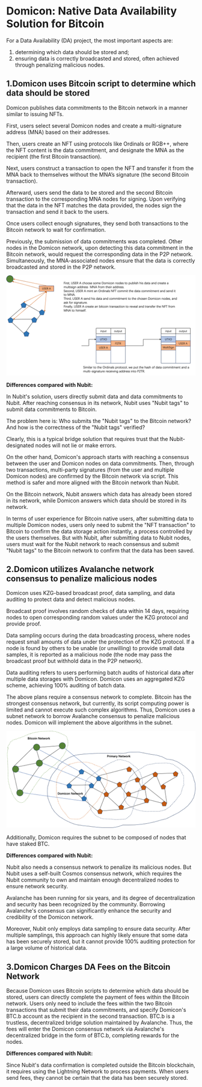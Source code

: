# Domicon:  Native Data Availability Solution for Bitcoin

For a Data Availability (DA) project, the most important aspects are: 

1. determining which data should be stored and;
2. ensuring data is correctly broadcasted and stored, often achieved through penalizing malicious nodes.

## 1.Domicon uses Bitcoin script to determine which data should be stored

 Domicon publishes data commitments to the Bitcoin network in a manner similar to issuing NFTs.

First, users select several Domicon nodes and create a multi-signature address (MNA) based on their addresses.

Then, users create an NFT using protocols like Ordinals or RGB++, where the NFT content is the data commitment, and designate the MNA as the recipient (the first Bitcoin transaction).

Next, users construct a transaction to open the NFT and transfer it from the MNA back to themselves without the MNA’s signature (the second Bitcoin transaction).

Afterward, users send the data to be stored and the second Bitcoin transaction to the corresponding MNA nodes for signing. Upon verifying that the data in the NFT matches the data provided, the nodes sign the transaction and send it back to the users.

Once users collect enough signatures, they send both transactions to the Bitcoin network to wait for confirmation.

Previously, the submission of data commitments was completed. Other nodes in the Domicon network, upon detecting this data commitment in the Bitcoin network, would request the corresponding data in the P2P network. Simultaneously, the MNA-associated nodes ensure that the data is correctly broadcasted and stored in the P2P network.

![image](images/bitcoin.png)

**Differences compared with Nubit:**

In Nubit's solution, users directly submit data and data commitments to Nubit. After reaching consensus in its network, Nubit uses "Nubit tags" to submit data commitments to Bitcoin.

The problem here is: Who submits the "Nubit tags" to the Bitcoin network? And how is the correctness of the "Nubit tags" verified?

Clearly, this is a typical bridge solution that requires trust that the Nubit-designated nodes will not lie or make errors.

On the other hand, Domicon's approach starts with reaching a consensus between the user and Domicon nodes on data commitments. Then, through two transactions, multi-party signatures (from the user and multiple Domicon nodes) are confirmed by the Bitcoin network via script. This method is safer and more aligned with the Bitcoin network than Nubit.

On the Bitcoin network, Nubit answers which data has already been stored in its network, while Domicon answers which data should be stored in its network.

In terms of user experience for Bitcoin native users, after submitting data to multiple Domicon nodes, users only need to submit the "NFT transaction" to Bitcoin to confirm the data storage action instantly, a process controlled by the users themselves. But with Nubit, after submitting data to Nubit nodes, users must wait for the Nubit network to reach consensus and submit "Nubit tags" to the Bitcoin network to confirm that the data has been saved.

## 2.Domicon utilizes Avalanche network consensus to penalize malicious nodes

Domicon uses KZG-based broadcast proof, data sampling, and data auditing to protect data and detect malicious nodes.

Broadcast proof involves random checks of data within 14 days, requiring nodes to open corresponding random values under the KZG protocol and provide proof.

Data sampling occurs during the data broadcasting process, where nodes request small amounts of data under the protection of the KZG protocol. If a node is found by others to be unable (or unwilling) to provide small data samples, it is reported as a malicious node (the node may pass the broadcast proof but withhold data in the P2P network).

Data auditing refers to users performing batch audits of historical data after multiple data storages with Domicon. Domicon uses an aggregated KZG scheme, achieving 100% auditing of batch data.

The above plans require a consensus network to complete. Bitcoin has the strongest consensus network, but currently, its script computing power is limited and cannot execute such complex algorithms. Thus, Domicon uses a subnet network to borrow Avalanche consensus to penalize malicious nodes. Domicon will implement the above algorithms in the subnet.

![image](images/subnet.png)

Additionally, Domicon requires the subnet to be composed of nodes that have staked BTC.

**Differences compared with Nubit:**

Nubit also needs a consensus network to penalize its malicious nodes. But Nubit uses a self-built Cosmos consensus network, which requires the Nubit community to own and maintain enough decentralized nodes to ensure network security.

Avalanche has been running for six years, and its degree of decentralization and security has been recognized by the community. Borrowing Avalanche's consensus can significantly enhance the security and credibility of the Domicon network.

Moreover, Nubit only employs data sampling to ensure data security. After multiple samplings, this approach can highly likely ensure that some data has been securely stored, but it cannot provide 100% auditing protection for a large volume of historical data.

## 3.Domicon Charges DA Fees on the Bitcoin Network

Because Domicon uses Bitcoin scripts to determine which data should be stored, users can directly complete the payment of fees within the Bitcoin network. Users only need to include the fees within the two Bitcoin transactions that submit their data commitments, and specify Domicon's BTC.b account as the recipient in the second transaction. BTC.b is a trustless, decentralized bridge solution maintained by Avalanche. Thus, the fees will enter the Domicon consensus network via Avalanche's decentralized bridge in the form of BTC.b, completing rewards for the nodes.

 **Differences compared with Nubit:**

Since Nubit's data confirmation is completed outside the Bitcoin blockchain, it requires using the Lightning Network to process payments. When users send fees, they cannot be certain that the data has been securely stored.
